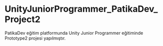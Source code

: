 # UnityJuniorProgrammer_PatikaDev_Project2
 PatikaDev eğitim platformunda Unity Junior Programmer eğitiminde Prototype2 projesi yapılmıştır.
